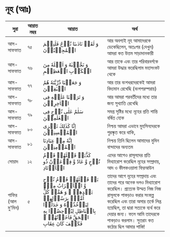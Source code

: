 # নূহ (আঃ)
|সুরা|আয়াত নম্বর|আয়াত|অর্থ|
|---|---|---|---| 
|আস-সাফফাত|৭৫| وَ لَقَدۡ نَادٰىنَا نُوۡحٌ فَلَنِعۡمَ الۡمُجِیۡبُوۡنَ |আর অবশ্যই নূহ আমাদেরকে ডেকেছিলেন, অতঃপর (দেখুন) আমরা কত উত্তম সাড়াদানকারী|
|আস-সাফফাত|৭৬| وَ نَجَّیۡنٰهُ وَ اَهۡلَهٗ مِنَ الۡكَرۡبِ الۡعَظِیۡمِ |আর তাকে এবং তার পরিবারবর্গকে আমরা উদ্ধার করেছিলাম মহাসংকট থেকে| 
|আস-সাফফাত|৭৭|  وَ جَعَلۡنَا ذُرِّیَّتَهٗ هُمُ الۡبٰقِیۡنَ |আর তার বংশধরদেরকেই আমরা বিদ্যমান রেখেছি (বংশপরম্পরায়)| 
|আস-সাফফাত|৭৮|   وَ تَرَكۡنَا عَلَیۡهِ فِی الۡاٰخِرِیۡنَ|আর আমরা পরবর্তীদের মধ্যে তার জন্য সুখ্যাতি রেখেছি| 
|আস-সাফফাত|৭৯|سَلٰمٌ عَلٰی نُوۡحٍ فِی الۡعٰلَمِیۡنَ|সমগ্র সৃষ্টির মধ্যে নূহের প্রতি শান্তি বর্ষিত হোক| 
|আস-সাফফাত|৮০| اِنَّا كَذٰلِكَ نَجۡزِی الۡمُحۡسِنِیۡنَ |নিশ্চয় আমরা এভাবে মুহসিনদেরকে পুরস্কৃত করে থাকি,|
|আস-সাফফাত|৮১| اِنَّهٗ مِنۡ عِبَادِنَا الۡمُؤۡمِنِیۡنَ|নিশ্চয় তিনি ছিলেন আমাদের মুমিন বান্দাদের অন্যতম|
|সোয়াদ|১২|كَذَّبَتۡ قَبۡلَهُمۡ قَوۡمُ نُوۡحٍ وَّ عَادٌ وَّ فِرۡعَوۡنُ ذُو الۡاَوۡتَادِ|এদের আগেও রাসূলদের প্রতি মিথ্যারোপ করেছিল নূহের সম্প্রদায়, আদ ও কীলকওয়ালা ফিরআউন|
|গাফির (আল মু'মিন) |৫|بَتۡ قَبۡلَهُمۡ قَوۡمُ نُوۡحٍ وَّ الۡاَحۡزَابُ مِنۡۢ بَعۡدِهِمۡ ۪ وَ هَمَّتۡ كُلُّ اُمَّۃٍۭ بِرَسُوۡلِهِمۡ لِیَاۡخُذُوۡهُ وَ جٰدَلُوۡا بِالۡبَاطِلِ لِیُدۡحِضُوۡا بِهِ الۡحَقَّ فَاَخَذۡتُهُمۡ ۟ فَكَیۡفَ كَانَ عِقَابِ|তাদের আগে নূহের সম্প্রদায় এবং তাদের পরে অনেক দলও মিথ্যারোপ করেছিল। প্রত্যেক উম্মত নিজ নিজ রাসূলকে পাকড়াও করার সংকল্প করেছিল এবং তারা অসার তর্কে লিপ্ত হয়েছিল, তা দ্বারা সত্যকে ব্যর্থ করে দেয়ার জন্য। ফলে আমি তাদেরকে পাকড়াও করলাম। সুতরাং কত কঠোর ছিল আমার শাস্তি!|
